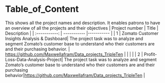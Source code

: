 # Table_of_Content
This shows all the project names and description. It enables patrons to have an overview of all the projects and their objectives
| Project number | Title | Description |
| :-----------: | ----------- |----------- |
| 1 | Zomato Customer Insights Analysis & Dashboard| The project task was to analyze and segment Zomato’s customer base to understand who their customers are and their purchasing behavior. |
https://github.com/Maxwellafram/Data_projects_TripleTen  |
|    |        |
| 2 | Profit-Loss-Data-Analysis-Project| The project task was to analyze and segment Zomato’s customer base to understand who their customers are and their purchasing behavior|https://github.com/Maxwellafram/Data_projects_TripleTen |
